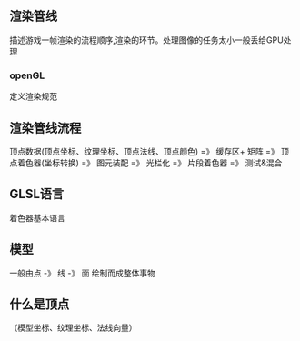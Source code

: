 ## 渲染管线
描述游戏一帧渲染的流程顺序,渲染的环节。处理图像的任务太小一般丢给GPU处理

### openGL
定义渲染规范

## 渲染管线流程
顶点数据(顶点坐标、纹理坐标、顶点法线、顶点颜色) =》 缓存区+ 矩阵 =》 顶点着色器(坐标转换) =》 图元装配 =》 光栏化 =》 片段着色器 =》 测试&混合

## GLSL语言
着色器基本语言

## 模型
一般由点 -》 线  -》 面 绘制而成整体事物


## 什么是顶点
（模型坐标、纹理坐标、法线向量）